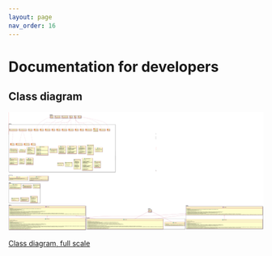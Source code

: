 ```yaml
---
layout: page
nav_order: 16
---
```


# Documentation for developers

## Class diagram

![class_diagram.png](images/class_diagram.png)

[Class diagram, full scale](images/class_diagram.png)

